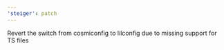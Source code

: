 ```yaml
---
'steiger': patch
---
```


Revert the switch from cosmiconfig to lilconfig due to missing support for TS files
